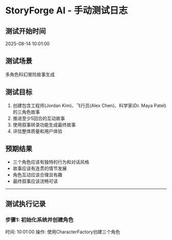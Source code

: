 # StoryForge AI - 手动测试日志

## 测试开始时间
2025-08-14 10:01:00

## 测试场景
多角色科幻冒险故事生成

## 测试目标
1. 创建包含工程师(Jordan Kim)、飞行员(Alex Chen)、科学家(Dr. Maya Patel)的三角色故事
2. 推进至少5回合的互动故事
3. 使用叙事转录功能生成最终故事
4. 评估整体质量和用户体验

## 预期结果
- 三个角色应该有独特的行为和对话风格
- 故事应该有连贯的情节发展
- 角色互动应该合理且有趣
- 最终叙事应该流畅可读

---

## 测试执行记录

### 步骤1: 初始化系统并创建角色
时间: 10:01:00
操作: 使用CharacterFactory创建三个角色
